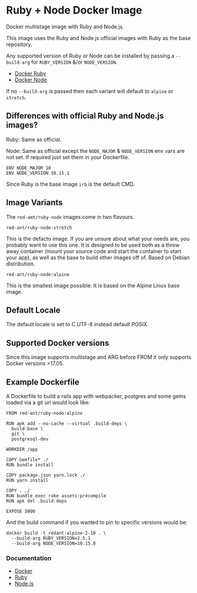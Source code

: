 # Ruby + Node Docker Image

Docker multistage image with Ruby and Node.js.

This image uses the Ruby and Node.js official images with Ruby as the base repository.

Any supported version of Ruby or Node can be installed by passing a `--build-arg`
for `RUBY_VERSION` &/or `NODE_VERSION`.

- [Docker Ruby](https://hub.docker.com/_/ruby/)
- [Docker Node](https://hub.docker.com/_/node/)

If no `--build-arg` is passed then each variant will default to `alpine` or `stretch`.

## Differences with official Ruby and Node.js images?

Ruby: Same as official.

Node: Same as official except the `NODE_MAJOR` & `NODE_VERSION` env vars are not
set. If required just set them in your Dockerfile.

```
ENV NODE_MAJOR 10
ENV NODE_VERSION 10.15.1
```

Since Ruby is the base image `irb` is the default CMD.

## Image Variants

The `red-amt/ruby-node` images come in two flavours.

`red-ant/ruby-node:stretch`

This is the defacto image. If you are unsure about what your needs are, you
probably want to use this one. It is designed to be used both as a throw away
container (mount your source code and start the container to start your app), as
well as the base to build other images off of. Based on Debian distribution.

`red-ant/ruby-node:alpine`

This is the smallest image possible. It is based on the Alpine Linux base image.

## Default Locale

The default locale is set to C.UTF-8 instead default POSIX.

## Supported Docker versions

Since this image supports multistage and ARG before FROM it only supports Docker
versions >17.05.

## Example Dockerfile

A Dockerfile to build a rails app with webpacker, postgres and some gems loaded
via a git url would look like:

```
FROM red-ant/ruby-node:alpine

RUN apk add --no-cache --virtual .build-deps \
  build-base \
  git \
  postgresql-dev

WORKDIR /app

COPY Gemfile* ./
RUN bundle install

COPY package.json yarn.lock ./
RUN yarn install

COPY . ./
RUN bundle exec rake assets:precompile
RUN apk del .build-deps

EXPOSE 3000
```

And the build command if you wanted to pin to specific versions would be:

```
docker build -t redant:alpine-2-10 . \
  --build-arg RUBY_VERSION=2.5.1
  --build-arg NODE_VERSION=10.15.0
```


### Documentation

- [Docker](http://docs.docker.com)
- [Ruby](https://www.ruby-lang.org/en/)
- [Node.js](https://nodejs.org/en/)
